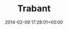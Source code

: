 ---
title:		"Trabant"
type:		"photos"
mediatype:		"upload"
location:		"Berlin, Germany"
date:		"2014-02-09 17:28:01+00:00"
album:		"city"
filename:		"alt-neue-berlin.md"
series:		"berlin"
cl_public_id:		"city/alt-neue-berlin"
cl_version:		1497000174
format:		"tiff"
bytes:		7435140
width:		2560
height:		1440
colours:
- "#272625"
- "#747270"
- "#C5BFBA"
- "#6F5C46"
- "#725743"
- "#372620"
- "#312A20"
- "#6F6F6B"
- "#2C2F2D"
- "#7D8384"
- "#B0AFBD"
- "#252426"
- "#C1C1BB"
- "#767F78"
- "#888591"
exposure_mode:		"Manual"
program:		"Manual"
aperture:		"5.6"
focal_length:		"50.0 mm"
iso:		"160"
shutter_speed:		"1/125"
metering:		"Multi-segment"
flash:		"Off, Did not fire"
white_balance:		"Custom"
colour_temp:		"7250"
has_crop:		"false"
orientation:		"Horizontal (normal)"
camera_model:		"NIKON D800"
lens_info:		"0mm f/0"
artist:		"No artist info"
x_resolution:		"300"
y_resolution:		"300"
---